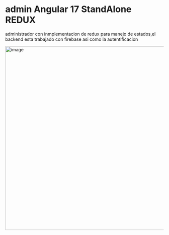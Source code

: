 # admin Angular 17 StandAlone REDUX
administrador con inmplementacion de redux para manejo de estados,el backend esta trabajado con firebase asi como la autentificacion


<img width="584" alt="image" src="https://github.com/zentaker/dashboardAgular17/assets/46875264/7122b639-d558-4fca-a876-997ca0447a30">